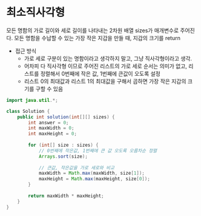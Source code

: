 # 최소직사각형
모든 명함의 가로 길이와 세로 길이를 나타내는 2차원 배열 sizes가 매개변수로 주어진다. 모든 명함을 수납할 수 있는 가장 작은 지갑을 만들 때, 지갑의 크기를 return

- 접근 방식
  - 가로 세로 구분이 있는 명함이라고 생각하지 말고, 그냥 직사각형이라고 생각.
  - 어차피 다 직사각형 이므로 주어진 리스트의 가로 세로 순서는 의미가 없고, 리스트를 정렬해서 0번째에 작은 값, 1번째에 큰값이 오도록 설정
  - 리스트 0의 최대값과 리스트 1의 최대값을 구해서 곱하면 가장 작은 지갑의 크기를 구할 수 있음

```java
import java.util.*;

class Solution {
    public int solution(int[][] sizes) {
        int answer = 0;
        int maxWidth = 0;
        int maxHeight = 0;
        
        for (int[] size : sizes) {
            // 0번째에 작은값, 1번째에 큰 값 오도록 오름차순 정렬
            Arrays.sort(size);
            
            // 큰값, 작은값을 가로 세로와 비교
            maxWidth = Math.max(maxWidth, size[1]);
            maxHeight = Math.max(maxHeight, size[0]);
        }
        
        return maxWidth * maxHeight;
    }
}
```